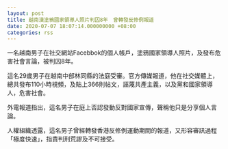 ```yaml
---
layout: post
title: 越南漢塗鴉國家領導人照片判囚8年　曾轉發反修例報道
date: 2020-07-07 18:07:14.000000000 +08:00
categories: rss
---
```


一名越南男子在社交網站Facebbok的個人帳戶，塗鴉國家領導人照片，及發布危害社會言論，被判囚8年。

這名29歲男子在越南中部林同縣的法庭受審。官方傳媒報道，他在社交媒體上，總共發布110小時視頻，及貼上366則帖文，誣蔑共產主義，以及黨和國家領導人，危害社會。

外電報道指出，這名男子在庭上否認發動反對國家宣傳，聲稱他只是分享個人言論。

人權組織透露，這名男子曾經轉發香港反修例運動期間的報道，又形容審訊過程「極度快速」，指責判刑荒謬及不可接受。
